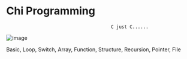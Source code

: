 # Chi Programming 
                                           C just C......
![image](https://github.com/user-attachments/assets/5855c52f-5899-4175-8369-81ebbd29b07b)

Basic, Loop, Switch, Array, Function, Structure, Recursion, Pointer, File
